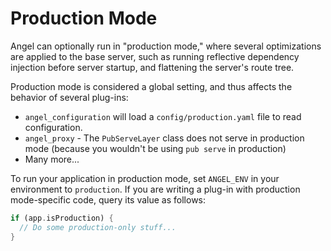 # Production Mode
Angel can optionally run in "production mode," where several optimizations are applied to the base server,
such as running reflective dependency injection before server startup, and flattening the server's route tree.

Production mode is considered a global setting, and thus affects the behavior of several plug-ins:
* `angel_configuration` will load a `config/production.yaml` file to read configuration.
* `angel_proxy` - The `PubServeLayer` class does not serve in production mode (because you wouldn't be using `pub serve` in production)
* Many more...

To run your application in production mode, set `ANGEL_ENV` in your environment to `production`.
If you are writing a plug-in with production mode-specific code, query its value as follows:

```dart
if (app.isProduction) {
  // Do some production-only stuff...
}
```